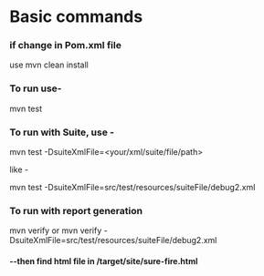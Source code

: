 # Basic commands

### if change in Pom.xml file 
use mvn clean install

### To run use-
mvn test


### To run with Suite, use - 
mvn test -DsuiteXmlFile=<your/xml/suite/file/path>

like -

mvn test -DsuiteXmlFile=src/test/resources/suiteFile/debug2.xml


### To run with report generation
mvn verify 
or
mvn verify -DsuiteXmlFile=src/test/resources/suiteFile/debug2.xml
#### --then find html file in /target/site/sure-fire.html
